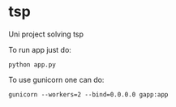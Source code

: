 # tsp
Uni project solving tsp

To run app just do:

`python app.py`

To use gunicorn one can do:

`gunicorn --workers=2 --bind=0.0.0.0 gapp:app`
